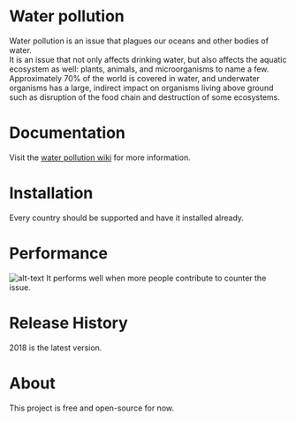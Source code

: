 # Water pollution
Water pollution is an issue that plagues our oceans and other bodies of water.  
It is an issue that not only affects drinking water, but also affects the aquatic
ecosystem as well: plants, animals, and microorganisms to name a few. Approximately
70% of the world is covered in water, and underwater organisms has a large, indirect
impact on organisms living above ground such as disruption of the food chain
and destruction of some ecosystems.

# Documentation
Visit the [water pollution wiki](https://en.wikipedia.org/wiki/Water_pollution) for more information.

# Installation
Every country should be supported and have it installed already. 

# Performance
![alt-text](http://img.over-blog-kiwi.com/1/41/16/40/20160912/ob_8c1882_source-water-graphic.gif)
It performs well when more people contribute to counter the issue.

# Release History
2018 is the latest version. 
# About
This project is free and open-source for now.
